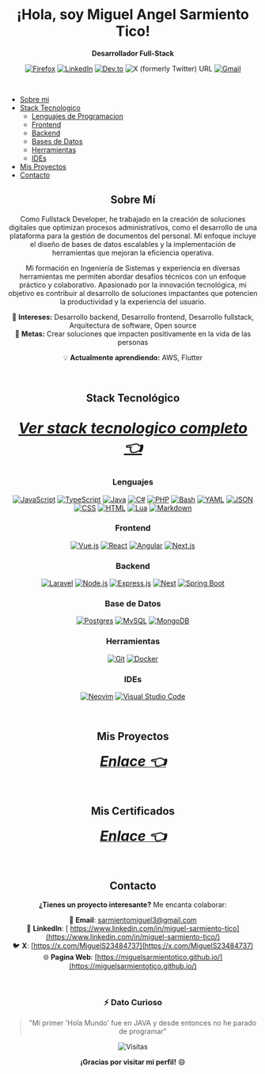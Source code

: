 <div align="center">

# ¡Hola, soy Miguel Angel Sarmiento Tico!
**Desarrollador Full-Stack**

[![Firefox](https://img.shields.io/badge/Portafolio-09814A?logo=Firefox&logoColor=white)](https://miguelsarmientotico.github.io/)
[![LinkedIn](https://custom-icon-badges.demolab.com/badge/LinkedIn-0A66C2?logo=linkedin-white&logoColor=fff)](https://www.linkedin.com/in/miguel-sarmiento-tico/)
[![Dev.to](https://img.shields.io/badge/Dev.to-0A0A0A?logo=devdotto&logoColor=white)](https://dev.to/sarmientomiguel3)
![X (formerly Twitter) URL](https://img.shields.io/twitter/url?url=https%3A%2F%2Fx.com%2FMiguelS23484737)
[![Gmail](https://img.shields.io/badge/Gmail-D14836?logo=gmail&logoColor=white)](mailto:sarmientomiguel3@gmail.com)

<br />

<div align="left">

- [Sobre mi](#sobre-mi)
- [Stack Tecnologico](#stack-tecnologico)
    - [Lenguajes de Programacion](#lenguajes)
    - [Frontend](#frontend)
    - [Backend](#backend)
    - [Bases de Datos](#bases-de-datos)
    - [Herramientas](#herramientas)
    - [IDEs](#ides)
- [Mis Proyectos](#mis-proyectos)
- [Contacto](#contacto)

</div>

## Sobre Mí

Como Fullstack Developer, he trabajado en la creación de soluciones digitales que optimizan procesos administrativos, como el desarrollo de una plataforma para la gestión de documentos del personal. Mi enfoque incluye el diseño de bases de datos escalables y la implementación de herramientas que mejoran la eficiencia operativa. 

Mi formación en Ingeniería de Sistemas y experiencia en diversas herramientas me permiten abordar desafíos técnicos con un enfoque práctico y colaborativo. Apasionado por la innovación tecnológica, mi objetivo es contribuir al desarrollo de soluciones impactantes que potencien la productividad y la experiencia del usuario.

🎯 **Intereses:** Desarrollo backend, Desarrollo frontend, Desarrollo fullstack, Arquitectura de software, Open source  
🚀 **Metas:** Crear soluciones que impacten positivamente en la vida de las personas  

💡 **Actualmente aprendiendo:** AWS, Flutter  

<br />

## Stack Tecnológico

<span style="font-size: 30px">

[***Ver stack tecnologico completo 👈***](/stack.md)

</span>

### **Lenguajes** 

[![JavaScript](https://img.shields.io/badge/JavaScript-F7DF1E?logo=javascript&logoColor=000)](/stack.md#javascript)
[![TypeScript](https://img.shields.io/badge/TypeScript-3178C6?logo=typescript&logoColor=fff)](/stack.md#typescript)
[![Java](https://img.shields.io/badge/Java-%23ED8B00.svg?logo=openjdk&logoColor=white)](/stack.md#java)
[![C#](https://custom-icon-badges.demolab.com/badge/C%23-%23239120.svg?logo=cshrp&logoColor=white)](/stack.md#csharp)
[![PHP](https://img.shields.io/badge/php-%23777BB4.svg?&logo=php&logoColor=white)](/stack.md#php)
[![Bash](https://img.shields.io/badge/Bash-4EAA25?logo=gnubash&logoColor=fff)](/stack.md#bash)
[![YAML](https://img.shields.io/badge/YAML-CB171E?logo=yaml&logoColor=fff)](/stack.md#yaml)
[![JSON](https://img.shields.io/badge/JSON-000?logo=json&logoColor=fff)](/stack.md#json)
[![CSS](https://img.shields.io/badge/CSS-639?logo=css&logoColor=fff)](/stack.md#css)
[![HTML](https://img.shields.io/badge/HTML-%23E34F26.svg?logo=html5&logoColor=white)](/stack.md#html)
[![Lua](https://img.shields.io/badge/Lua-%232C2D72.svg?logo=lua&logoColor=white)](/stack.md#lua)
[![Markdown](https://img.shields.io/badge/Markdown-%23000000.svg?logo=markdown&logoColor=white)](/stack.md#markdown)

### **Frontend**
[![Vue.js](https://img.shields.io/badge/Vue.js-4FC08D?logo=vuedotjs&logoColor=fff)](/stack.md#vue)
[![React](https://img.shields.io/badge/React-%2320232a.svg?logo=react&logoColor=%2361DAFB)](/stack.md#react)
[![Angular](https://img.shields.io/badge/Angular-%23DD0031.svg?logo=angular&logoColor=white)](/stack.md#angular)
[![Next.js](https://img.shields.io/badge/Next.js-black?logo=next.js&logoColor=white)](/stack.md#nextjs)

### **Backend**
[![Laravel](https://img.shields.io/badge/Laravel-%23FF2D20.svg?logo=laravel&logoColor=white)](/stack.md#laravel)
[![Node.js](https://img.shields.io/badge/Node.js-6DA55F?logo=node.js&logoColor=white)](/stack.md#nodejs)
[![Express.js](https://img.shields.io/badge/Express.js-%23404d59.svg?logo=express&logoColor=%2361DAFB)](/stack.md#express)
[![Nest](https://img.shields.io/badge/Nest.js-%23E0234E.svg?logo=nestjs&logoColor=white)](/stack.md#nestjs)
[![Spring Boot](https://img.shields.io/badge/Spring%20Boot-6DB33F?logo=springboot&logoColor=fff)](/stack.md#spring-boot)

### **Base de Datos**
[![Postgres](https://img.shields.io/badge/Postgres-%23316192.svg?logo=postgresql&logoColor=white)](/stack.md#postgres)
[![MySQL](https://img.shields.io/badge/MySQL-4479A1?logo=mysql&logoColor=fff)](/stack.md#mysql)
[![MongoDB](https://img.shields.io/badge/MongoDB-%234ea94b.svg?logo=mongodb&logoColor=white)](/stack.md#mongodb)

### **Herramientas**
[![Git](https://img.shields.io/badge/Git-F05032?logo=git&logoColor=fff)](/stack.md#git)
[![Docker](https://img.shields.io/badge/Docker-2496ED?logo=docker&logoColor=fff)](/stack.md#docker)

### **IDEs**
[![Neovim](https://img.shields.io/badge/Neovim-57A143?logo=neovim&logoColor=fff)](/stack.md#neovim)
[![Visual Studio Code](https://custom-icon-badges.demolab.com/badge/Visual%20Studio%20Code-0078d7.svg?logo=vsc&logoColor=white)](#vscode)

<br />

## Mis Proyectos

[<span style="font-size: 2em">***Enlace 👈***</span>](/stack.md)

<br />

## Mis Certificados

[<span style="font-size: 2em">***Enlace 👈***</span>](/certificates.md)

<br />

## Contacto
**¿Tienes un proyecto interesante?** Me encanta colaborar:

📧 **Email**: [sarmientomiguel3@gmail.com](mailto:sarmientomiguel3@gmail.com)  
💼 **LinkedIn**: [ https://www.linkedin.com/in/miguel-sarmiento-tico](https://www.linkedin.com/in/miguel-sarmiento-tico/)  
🐦 **X**: [https://x.com/MiguelS23484737](https://x.com/MiguelS23484737)  
🌐 **Pagina Web**: [https://miguelsarmientotico.github.io/](https://miguelsarmientotico.github.io/)  

<br />

<div align="center">

### ⚡ **Dato Curioso**
> "Mi primer 'Hola Mundo' fue en JAVA y desde entonces no he parado de programar"

![Visitas](https://komarev.com/ghpvc/?username=miguelsarmientotico&color=blueviolet&style=flat-square)

**¡Gracias por visitar mi perfil!** 😄

</div>
